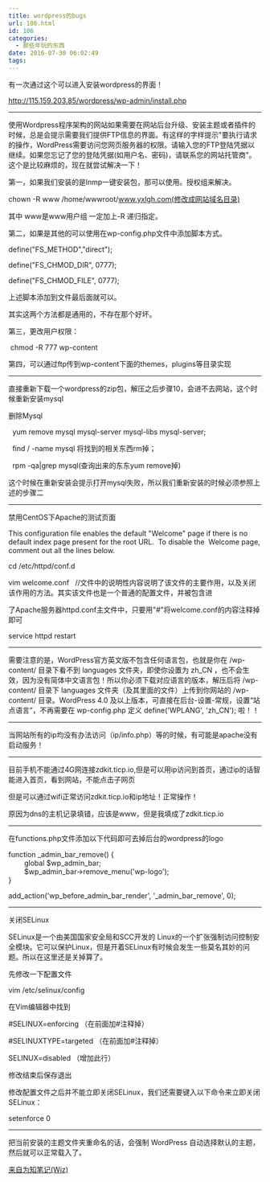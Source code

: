 ```yaml
---
title: wordpress的bugs
url: 106.html
id: 106
categories:
  - 那些年玩的东西
date: 2016-07-30 06:02:49
tags:
---
```


有一次通过这个可以进入安装wordpress的界面！

  

http://115.159.203.85/wordpress/wp-admin/install.php

  

* * *

使用Wordpress程序架构的网站如果需要在网站后台升级、安装主题或者插件的时候，总是会提示需要我们提供FTP信息的界面。有这样的字样提示"要执行请求的操作，WordPress需要访问您网页服务器的权限。请输入您的FTP登陆凭据以继续。如果您忘记了您的登陆凭据(如用户名、密码)，请联系您的网站托管商"。这个是比较麻烦的，现在就尝试解决一下！

  

第一，如果我们安装的是lnmp一键安装包，那可以使用。授权组来解决。

  

chown -R www /home/wwwroot/www.yxlgh.com(修改成网站域名目录)

  

其中 www是www用户组 一定加上-R 递归指定。

  

第二，如果是其他的可以使用在wp-config.php文件中添加脚本方式。

  

define("FS_METHOD","direct");

  

define("FS\_CHMOD\_DIR", 0777);

  

define("FS\_CHMOD\_FILE", 0777);

  

上述脚本添加到文件最后面就可以。

其实这两个方法都是通用的，不存在那个好坏。

  

第三，更改用户权限：

  

 chmod -R 777 wp-content

  

第四，可以通过ftp传到wp-content下面的themes，plugins等目录实现

  

* * *

直接重新下载一个wordpress的zip包，解压之后步骤10，会进不去网站，这个时候重新安装mysql

删除Mysql

  

  yum remove mysql mysql-server mysql-libs mysql-server;

  find / -name mysql 将找到的相关东西rm掉；

  rpm -qa|grep mysql(查询出来的东东yum remove掉)

  

这个时候在重新安装会提示打开mysql失败，所以我们重新安装的时候必须参照上述的步骤二

  

* * *

禁用CentOS下Apache的测试页面

This configuration file enables the default "Welcome" page if there is no default index page present for the root URL.  To disable the  Welcome page, comment out all the lines below.

  

cd /etc/httpd/conf.d

vim welcome.conf   //文件中的说明性内容说明了该文件的主要作用，以及关闭该作用的方法。其实该文件也是一个普通的配置文件，并被包含进

了Apache服务器httpd.conf主文件中，只要用"#"将welcome.conf的内容注释掉即可

service httpd restart

  

* * *

需要注意的是，WordPress官方英文版不包含任何语言包，也就是你在 /wp-content/ 目录下看不到 languages 文件夹，即使你设置为 zh\_CN ，也不会生效，因为没有简体中文语言包！所以你必须下载对应语言的版本，解压后将 /wp-content/ 目录下 languages 文件夹（及其里面的文件）上传到你网站的 /wp-content/ 目录。WordPress 4.0 及以上版本，可直接在后台-设置-常规，设置“站点语言”，不再需要在 wp-config.php 定义 define('WPLANG', 'zh\_CN'); 啦！！

  

* * *

当网站所有的ip均没有办法访问（ip/info.php）等的时候，有可能是apache没有启动服务！

  

* * *

目前手机不能通过4G网连接zdkit.ticp.io,但是可以用ip访问到首页，通过ip的话智能进入首页，看到网站，不能点击子网页

但是可以通过wifi正常访问zdkit.ticp.io和ip地址！正常操作！

原因为dns的主机记录填错，应该是www，但是我填成了zdkit.ticp.io

  

* * *

  

在functions.php文件添加以下代码即可去掉后台的wordpress的logo

function \_admin\_bar_remove() {  
        global $wp\_admin\_bar;  
        $wp\_admin\_bar->remove_menu('wp-logo');  
}

add\_action('wp\_before\_admin\_bar\_render', '\_admin\_bar\_remove', 0);

  

* * *

关闭SELinux

SELinux是一个由美国国家安全局和SCC开发的 Linux的一个扩张强制访问控制安全模块。它可以保护Linux，但是开着SELinux有时候会发生一些莫名其妙的问题。所以在这里还是关掉算了。

先修改一下配置文件

  

vim /etc/selinux/config

在Vim编辑器中找到

#SELINUX=enforcing （在前面加#注释掉）

#SELINUXTYPE=targeted （在前面加#注释掉）

SELINUX=disabled （增加此行）

  

修改结束后保存退出

修改配置文件之后并不能立即关闭SELinux，我们还需要键入以下命令来立即关闭SELinux：

  

setenforce 0

  

* * *

把当前安装的主题文件夹重命名的话，会强制 WordPress 自动选择默认的主题，然后就可以正常载入了。

  
  

[来自为知笔记(Wiz)](http://www.wiz.cn/i/2381a414 "来自为知笔记(Wiz)")